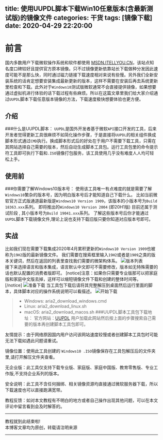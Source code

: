 title: 使用UUPDL脚本下载Win10任意版本(含最新测试版)的镜像文件
categories: 干货
tags: [镜像下载]
date: 2020-04-29 22:20:00
---
前言
===
国内多数用户下载微软操作系统和软件都使用 [MSDN.ITELLYOU.CN](https://msdn.itellyou.cn)，该站点知名度口碑较好且提供官方原本镜像。只不过镜像更新依靠站长下载做种分发因此速度可能不是那么快，同时通过磁力链接下载速度相对来说有些慢。另外我们全新安装系统的话肯定想要安装集成最新更新的版本，这样不需要在安装后再去系统更新里检查和下载。此外对于`Windows10`测试版微软通常不会直接提供镜像，如果想要通过虚拟机进行体验的话下载过程有些麻烦。所以在这篇文章里我们给大家介绍通过`UUPDL`脚本下载任意版本镜像的方法，下载速度极快想要体验也更方便。

介绍
---
###什么是UUPDL脚本：
`UUPDL`是国外开发者基于微软`API`接口开发的工具，后来开发者觉得更新工具很麻烦不如简化操作步骤，于是直接将`UUPDL`的相关组件换成脚本形式通过`CMD`执行。换成脚本形式后的好处在于用户不需要下载工具，只需在其网站选择自己需要的版本，然后自动生成脚本工具包。运行工具包里的命令提示符工具即可执行下载和`.ISO`镜像打包服务，该工具使用几乎没有难度人人均可轻松上手。

使用前
---
###你需要了解Windows10版本号：
使用该工具唯一有点难度的就是需要了解`Windows10`繁杂的版本号，因为明白版本号后才能知道自己下载什么。
比如当前微软官方正式版通道最新版是`Windows10 Version 1909`，该版本的小版本号为`Build 18363.xxx`系列。
即将推出的`Windows10 Version 2004` (即20H1版) 目前还属于测试阶段 ,  其小版本号为`Build 19041.xxx`系列。
了解这些版本号后你才能通过`UUPDL`脚本下载镜像文件,理论上说也支持下载旧版只要你知道对应版本号即可。

实战
---
比如我们现在需要下载集成2020年4月累积更新的`Windows10 Version 1909`也被称为`19H2`版的最新镜像文件。
我们需要在搜索框里输入`19H2`或者是`1909`之类的版本关键词，然后在返回的列表里查找我们需要的微架构体系。
![版本列表](https://img.johnsonran.cn/UUPDL/version-show.png)  
接下来选择语言和版本集成，语言默认中文即可不需要修改，版本如无特殊需要的话也默认配置的消费者版即可。
[notice]注意：如果你只需要专业版那可以把家庭版和家庭中文版去掉，这样可以缩短镜像文件下载和创建的整体时间等。[/notice]
![准备下载](https://img.johnsonran.cn/UUPDL/before-dl.png) 
当工具包下载后请将其完整解压到桌面然后运行里面的脚本，具体脚本对应的操作系统说明可以看描述。
![开始下载](https://img.johnsonran.cn/UUPDL/sel.png)  
>- Windows: aria2_download_windows.cmd
>- Linux: aria2_download_linux.sh
>- macOS: aria2_download_macos.sh
###UUPDL脚本工具包下载地址：
官方网站：[UUPDL](https://uupdump.ml/?lang=zh-cn) 用户加载此网站然后按上面的步骤搜索自己需要的版本再创建脚本工具包即可。

友情提示：由于网络原因国内用户访问该网站速度较慢或者创建脚本工具包时可能无法下载如遇此问题请重试。

镜像位置：使用此工具创建的 `Windows10 .ISO`镜像保存在工具包解压后的文件夹里,请打开解压文件夹查看。

无企业版：此工具仅支持下载专业版、家庭版、家庭中国版、教育零售版、专业工作版,不支持企业系列的版本。

安全说明：此工具不含任何捆绑、相关镜像资源均直接通过微软服务器下载，所以下载速度也可以直接跑满宽带。

教程反馈：如对本文教程有不明白的地方或者自己操作出现其他问题，可以在本文评论中留言看到会及时解答的。

---
教程就到此结束啦!  
本博客文章均为原创，转载请注明来源

---

